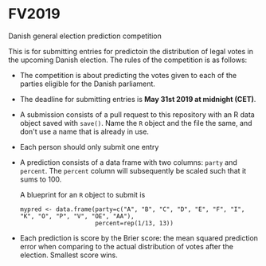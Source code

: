 # FV2019
Danish general election prediction competition

This is for submitting entries for predictoin the distribution of legal votes in the upcoming Danish election. The rules of the competition is as follows:

*   The competition is about predicting the votes given to each of the parties eligible for the Danish parliament.
*   The deadline for submitting entries is **May 31st 2019 at midnight (CET)**.
*   A submission consists of a pull request to this repository with an R data object saved with `save()`. Name the `R` object and the file the same, and don't use a name that is already in use. 
*   Each person should only submit one entry
*   A prediction consists of a data frame with two columns: `party` and `percent`. The `percent` column will subsequently be scaled such that it sums to 100.

    A blueprint for an `R` object to submit is
    
    ```
    mypred <- data.frame(party=c("A", "B", "C", "D", "E", "F", "I", "K", "O", "P", "V", "OE", "AA"),
                         percent=rep(1/13, 13))
    ```

*    Each prediction is score by the Brier score: the mean squared prediction error when comparing to the actual distribution of votes after the election. Smallest score wins.
